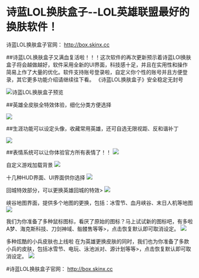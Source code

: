 # 诗蓝LOL换肤盒子--LOL英雄联盟最好的换肤软件！

诗蓝LOL换肤盒子官网： http://box.skinx.cc

##诗蓝LOL换肤盒子又满血复活啦！！！这次软件的再次更新预示着诗蓝LOl换肤盒子将会越做越好，软件采用全新的UI界面，科技感十足，并且在实用性和操作简易上作了大量的优化。软件支持账号登录啦，自定义你个性的账号并且方便登录，其它更多功能介绍请继续往下看。
《诗蓝LOL换肤盒子》安全稳定无封号

![诗蓝LOL换肤盒子预览](https://img.alicdn.com/imgextra/i4/1868019847/TB2_8t4cm7PL1JjSZFHXXcciXXa_!!1868019847.jpg)

##英雄全皮肤全特效体验，细化分类方便选择

![](https://raw.githubusercontent.com/Timewe/LOL-SkinBox/master/overview/%E8%8B%B1%E9%9B%84.jpg)

##生涯功能可以设定头像，收藏常用英雄，还可自选无限视距、反和谐补丁

![](https://raw.githubusercontent.com/Timewe/LOL-SkinBox/master/overview/%E7%94%9F%E6%B6%AF.jpg)

##表情系统可以让你体验官方所有表情了！！
![](https://raw.githubusercontent.com/Timewe/LOL-SkinBox/master/overview/%E8%A1%A8%E6%83%85.jpg)

自定义游戏加载背景
![](https://raw.githubusercontent.com/Timewe/LOL-SkinBox/master/overview/%E5%8A%A0%E8%BD%BD%E8%83%8C%E6%99%AF.jpg)

十几种HUD界面、UI界面供你选择
![](https://raw.githubusercontent.com/Timewe/LOL-SkinBox/master/overview/%E7%95%8C%E9%9D%A2.jpg)

回城特效部分，可以更换英雄回城的特效>
![](https://raw.githubusercontent.com/Timewe/LOL-SkinBox/master/overview/%E5%9B%9E%E5%9F%8E%E7%89%B9%E6%95%88.jpg)

峡谷地图界面，提供多个地图的更换，包括：冰雪节、血月峡谷、末日人机等地图
![](https://raw.githubusercontent.com/Timewe/LOL-SkinBox/master/overview/%E5%9C%B0%E5%9B%BE.jpg)

我们为你准备了多种鼠标图标，看厌了原始的图标？马上试试新的图标吧，有多啦A梦、海克斯科技、刀剑神域、骷髅售等等>，点击恢复默认即可取消设定。
![](https://raw.githubusercontent.com/Timewe/LOL-SkinBox/master/overview/%E9%BC%A0%E6%A0%87.jpg)

多种炫酷的小兵皮肤也上线啦
在为英雄更换皮肤的同时，我们也为你准备了多款小兵的皮肤，包括冰雪节、电玩、泳池派对、源计划等等>，点击恢复默认即可取消设定。
![](https://raw.githubusercontent.com/Timewe/LOL-SkinBox/master/overview/%E5%B0%8F%E5%85%B53.jpg)

#诗蓝LOL换肤盒子官网： http://box.skinx.cc


